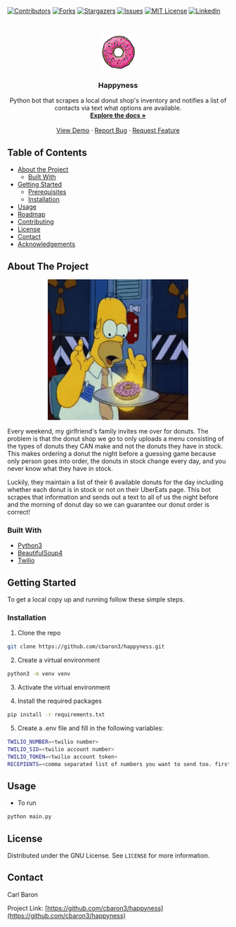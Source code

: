 <!--
*** Thanks for checking out this README Template. If you have a suggestion that would
*** make this better, please fork the repo and create a pull request or simply open
*** an issue with the tag "enhancement".
*** Thanks again! Now go create something AMAZING! :D
***
***
***
*** To avoid retyping too much info. Do a search and replace for the following:
*** cbaron3, happyness, twitter_handle, carbaro196@gmail.com
-->

<!-- PROJECT SHIELDS -->
<!--
*** I'm using markdown "reference style" links for readability.
*** Reference links are enclosed in brackets [ ] instead of parentheses ( ).
*** See the bottom of this document for the declaration of the reference variables
*** for contributors-url, forks-url, etc. This is an optional, concise syntax you may use.
*** https://www.markdownguide.org/basic-syntax/#reference-style-links
-->

[![Contributors][contributors-shield]][contributors-url]
[![Forks][forks-shield]][forks-url]
[![Stargazers][stars-shield]][stars-url]
[![Issues][issues-shield]][issues-url]
[![MIT License][license-shield]][license-url]
[![LinkedIn][linkedin-shield]][linkedin-url]

<!-- PROJECT LOGO -->
<br />
<p align="center">
  <a href="https://github.com/cbaron3/happyness">
    <img src="images/logo.png" alt="Logo" width="80" height="80">
  </a>

  <h3 align="center">Happyness</h3>

  <p align="center">
    Python bot that scrapes a local donut shop's inventory and notifies a list of contacts via text what options are available.
    <br />
    <a href="https://github.com/cbaron3/happyness"><strong>Explore the docs »</strong></a>
    <br />
    <br />
    <a href="https://github.com/cbaron3/happyness">View Demo</a>
    ·
    <a href="https://github.com/cbaron3/happyness/issues">Report Bug</a>
    ·
    <a href="https://github.com/cbaron3/happyness/issues">Request Feature</a>

  </p>
</p>
<!-- TABLE OF CONTENTS -->

## Table of Contents

- [About the Project](#about-the-project)
  - [Built With](#built-with)
- [Getting Started](#getting-started)
  - [Prerequisites](#prerequisites)
  - [Installation](#installation)
- [Usage](#usage)
- [Roadmap](#roadmap)
- [Contributing](#contributing)
- [License](#license)
- [Contact](#contact)
- [Acknowledgements](#acknowledgements)

<!-- ABOUT THE PROJECT -->

## About The Project

<p align="center">
    <a href="https://github.com/cbaron3/happyness">
    <img src="images/donuts.gif" alt="Donuts" width="320" height="320">
  </a>
</p>

Every weekend, my girlfriend's family invites me over for donuts. The problem is that the donut shop we go to only uploads a menu consisting of the types of donuts they CAN make and not the donuts they have in stock. This makes ordering a donut the night before a guessing game because only person goes into order, the donuts in stock change every day, and you never know what they have in stock.

Luckily, they maintain a list of their 6 available donuts for the day including whether each donut is in stock or not on their UberEats page. This bot scrapes that information and sends out a text to all of us the night before and the morning of donut day so we can guarantee our donut order is correct!

### Built With

- [Python3](https://www.python.org/downloads/)
- [BeautifulSoup4](https://www.crummy.com/software/BeautifulSoup/)
- [Twilio](https://github.com/twilio/twilio-python)

<!-- GETTING STARTED -->

## Getting Started

To get a local copy up and running follow these simple steps.

### Installation

1. Clone the repo

```sh
git clone https://github.com/cbaron3/happyness.git
```

2. Create a virtual environment

```sh
python3 -m venv venv
```

3. Activate the virtual environment

4. Install the required packages

```sh
pip install -r requirements.txt
```

5. Create a .env file and fill in the following variables:

```sh
TWILIO_NUMBER=<twilio number>
TWILIO_SID=<twilio account number>
TWILIO_TOKEN=<twilio account token>
RECEPIENTS=<comma separated list of numbers you want to send too. first number is your phone number so you can debug>
```

<!-- USAGE EXAMPLES -->

## Usage

- To run

```sh
python main.py
```

<!-- LICENSE -->

## License

Distributed under the GNU License. See `LICENSE` for more information.

<!-- CONTACT -->

## Contact

Carl Baron

Project Link: [https://github.com/cbaron3/happyness](https://github.com/cbaron3/happyness)

<!-- MARKDOWN LINKS & IMAGES -->
<!-- https://www.markdownguide.org/basic-syntax/#reference-style-links -->

[contributors-shield]: https://img.shields.io/github/contributors/cbaron3/happyness.svg?style=flat-square
[contributors-url]: https://github.com/cbaron3/happyness/graphs/contributors
[forks-shield]: https://img.shields.io/github/forks/cbaron3/happyness.svg?style=flat-square
[forks-url]: https://github.com/cbaron3/happyness/network/members
[stars-shield]: https://img.shields.io/github/stars/cbaron3/happyness.svg?style=flat-square
[stars-url]: https://github.com/cbaron3/happyness/stargazers
[issues-shield]: https://img.shields.io/github/issues/cbaron3/happyness.svg?style=flat-square
[issues-url]: https://github.com/cbaron3/happyness/issues
[license-shield]: https://img.shields.io/github/license/cbaron3/happyness.svg?style=flat-square
[license-url]: https://github.com/cbaron3/happyness/blob/master/LICENSE.txt
[linkedin-shield]: https://img.shields.io/badge/-LinkedIn-black.svg?style=flat-square&logo=linkedin&colorB=555
[linkedin-url]: https://www.linkedin.com/in/carl-baron3/
